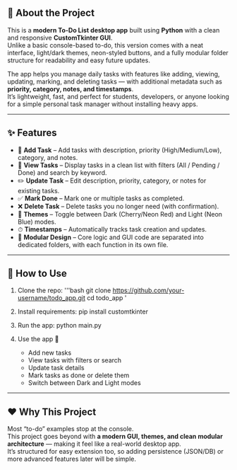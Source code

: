 ## 📖 About the Project
This is a **modern To-Do List desktop app** built using **Python** with a clean and responsive **CustomTkinter GUI**.  
Unlike a basic console-based to-do, this version comes with a neat interface, light/dark themes, neon-styled buttons, and a fully modular folder structure for readability and easy future updates.

The app helps you manage daily tasks with features like adding, viewing, updating, marking, and deleting tasks — with additional metadata such as **priority, category, notes, and timestamps**.  
It’s lightweight, fast, and perfect for students, developers, or anyone looking for a simple personal task manager without installing heavy apps.

---

## ✨ Features
- 📝 **Add Task** – Add tasks with description, priority (High/Medium/Low), category, and notes.
- 👀 **View Tasks** – Display tasks in a clean list with filters (All / Pending / Done) and search by keyword.
- ✏️ **Update Task** – Edit description, priority, category, or notes for existing tasks.
- ✅ **Mark Done** – Mark one or multiple tasks as completed.
- ❌ **Delete Task** – Delete tasks you no longer need (with confirmation).
- 🎨 **Themes** – Toggle between Dark (Cherry/Neon Red) and Light (Neon Blue) modes.
- ⏱ **Timestamps** – Automatically tracks task creation and updates.
- 🔧 **Modular Design** – Core logic and GUI code are separated into dedicated folders, with each function in its own file.

---

## 🚀 How to Use
1. Clone the repo:
   '''bash
   git clone https://github.com/your-username/todo_app.git
   cd todo_app
   '
   
3. Install requirements:
   pip install customtkinter

4. Run the app:
   python main.py

5. Use the app 🎉
   - Add new tasks
   - View tasks with filters or search
   - Update task details
   - Mark tasks as done or delete them
   - Switch between Dark and Light modes

---

## ❤️ Why This Project
Most “to-do” examples stop at the console.  
This project goes beyond with **a modern GUI, themes, and clean modular architecture** — making it feel like a real-world desktop app.  
It’s structured for easy extension too, so adding persistence (JSON/DB) or more advanced features later will be simple.
